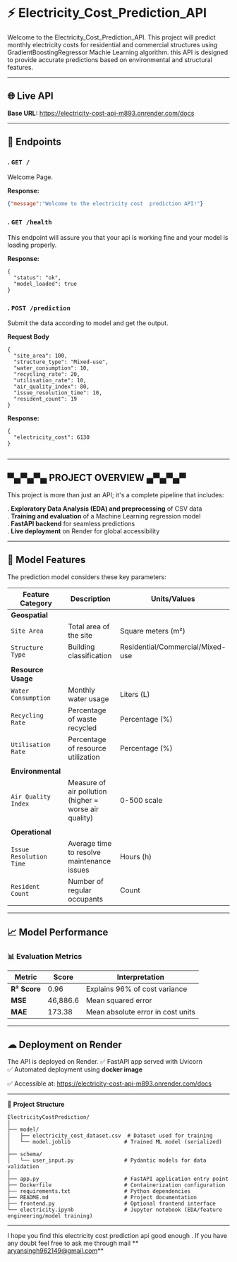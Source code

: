 # ⚡ Electricity_Cost_Prediction_API
Welcome to the Electricity_Cost_Prediction_API. This project will predict monthly electricity costs for residential and commercial structures using GradientBoostingRegressor Machie Learning algorithm.  this API is designed to provide accurate predictions based on environmental and structural features.

---


## 🌐 Live API
**Base URL:** https://electricity-cost-api-m893.onrender.com/docs

---
## 📌 Endpoints
### . `GET /`
Welcome Page.

**Response:**
```json
{"message":"Welcome to the electricity cost  prediction API!"}
```

### . `GET /health`
This endpoint will assure you that your api is working fine and your model is loading properly.

**Response:**
```text
{
  "status": "ok",
  "model_loaded": true
}
```

### . `POST /prediction`
Submit the data according to model and get the output.

**Request Body**
```text
{
  "site_area": 100,
  "structure_type": "Mixed-use",
  "water_consumption": 10,
  "recycling_rate": 20,
  "utilisation_rate": 10,
  "air_quality_index": 80,
  "issue_resolution_time": 10,
  "resident_count": 19
}
```
**Response:**
```text
{
  "electricity_cost": 6130
}


```


---


## ▀▄▀▄▀▄ PROJECT OVERVIEW ▄▀▄▀▄▀

This project is more than just an API; it's a complete pipeline that includes:

. **Exploratory Data Analysis (EDA) and preprocessing** of  CSV data  
. **Training and evaluation** of a Machine Learning regression model  
. **FastAPI backend** for seamless predictions  
. **Live deployment** on Render  for global accessibility  


---
## 🧠 Model Features

The prediction model considers these key parameters:

| Feature Category       | Description                                                                 | Units/Values                     |
|------------------------|-----------------------------------------------------------------------------|----------------------------------|
| **Geospatial**         |                                                                             |                                  |
| `Site Area`            | Total area of the site                                                      | Square meters (m²)               |
| `Structure Type`       | Building classification                                                     | Residential/Commercial/Mixed-use  |
|                        |                                                                             |                                  |
| **Resource Usage**     |                                                                             |                                  |
| `Water Consumption`    | Monthly water usage                                                        | Liters (L)                       |
| `Recycling Rate`       | Percentage of waste recycled                                               | Percentage (%)                   |
| `Utilisation Rate`     | Percentage of resource utilization                                         | Percentage (%)                   |
|                        |                                                                             |                                  |
| **Environmental**      |                                                                             |                                  |
| `Air Quality Index`    | Measure of air pollution (higher = worse air quality)                      | 0-500 scale                      |
|                        |                                                                             |                                  |
| **Operational**        |                                                                             |                                  |
| `Issue Resolution Time`| Average time to resolve maintenance issues                                 | Hours (h)                        |
| `Resident Count`       | Number of regular occupants                                                | Count                            |
---
## 📈 Model Performance

### 📊 Evaluation Metrics
| Metric          | Score     | Interpretation                     |
|-----------------|-----------|------------------------------------|
| **R² Score**    | 0.96      | Explains 96% of cost variance      |
| **MSE**         | 46,886.6  | Mean squared error                 |
| **MAE**         | 173.38    | Mean absolute error in cost units  |





---
## ☁ Deployment on Render
The API is deployed on Render.
✅ FastAPI app served with Uvicorn  
✅ Automated deployment using **docker image**

✅ Accessible at: https://electricity-cost-api-m893.onrender.com/docs


---

📁 **Project Structure**



```text
ElectricityCostPrediction/
│
├── model/
│   ├── electricity_cost_dataset.csv  # Dataset used for training
│   └── model.joblib                 # Trained ML model (serialized)
│
├── schema/
│   └── user_input.py                # Pydantic models for data validation
│
├── app.py                           # FastAPI application entry point
├── Dockerfile                       # Containerization configuration
├── requirements.txt                 # Python dependencies
├── README.md                        # Project documentation
├── frontend.py                      # Optional frontend interface
└── electricity.ipynb                # Jupyter notebook (EDA/feature engineering/model training)

```
---

I hope you find this electricity cost prediction api good enough .  If  you have any doubt feel free to ask me through mail ** aryansingh962149@gmail.com**



